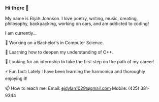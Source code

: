 ### Hi there 👋

My name is Elijah Johnson. I love poetry, writing, music, creating, philosophy, backpacking, working on cars, and am addicted to coding!

I am currently...

🔭 Working on a Bachelor's in Computer Science.

🌱 Learning how to deepen my understanding of C++.

👯 Looking for an internship to take the first step on the path of my career!

⚡ Fun fact: Lately I have been learning the harmonica and thoroughly enjoying it!

📫 How to reach me: Email: ejdylan1029@gmail.com Mobile: (425) 381-9344

<!--
**doncigma/doncigma** is a ✨ _special_ ✨ repository because its `README.md` (this file) appears on your GitHub profile.

Here are some ideas to get you started:

- 🔭 I’m currently working on ...
- 🌱 I’m currently learning ...
- 👯 I’m looking to collaborate on ...
- 🤔 I’m looking for help with ...
- 💬 Ask me about ...
- 📫 How to reach me: ...
- 😄 Pronouns: ...
- ⚡ Fun fact: ...
-->
